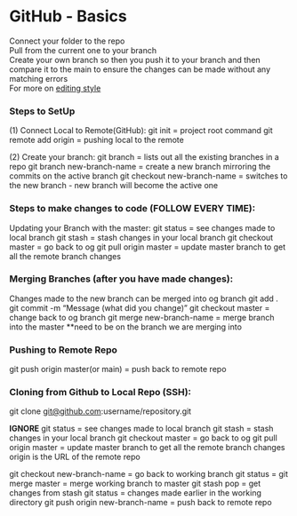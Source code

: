 # **GitHub - Basics**
Connect your folder to the repo <br/>
Pull from the current one to your branch<br/>
Create your own branch so then you push it to your branch and then compare it to the main to ensure the changes can be made without any matching errors <br/>
For more on [editing style](https://docs.github.com/en/get-started/writing-on-github/getting-started-with-writing-and-formatting-on-github/basic-writing-and-formatting-syntax)

### Steps to SetUp
(1) Connect Local to Remote(GitHub):
git init = project root command
git remote add origin <Repo Location> = pushing local to the remote

(2) Create your branch:
git branch = lists out all the existing branches in a repo
git branch new-branch-name = create a new branch mirroring the commits on the active branch
git checkout new-branch-name = switches to the new branch - new branch will become the active one

### Steps to make changes to code (FOLLOW EVERY TIME):
Updating your Branch with the master:
git status = see changes made to local branch
git stash = stash changes in your local branch
git checkout master = go back to og
git pull origin master = update master branch to get all the remote branch changes   

### Merging Branches (after you have made changes):
Changes made to the new branch can be merged into og branch
git add .
git commit -m “Message (what did you change)”
git checkout master = change back to og branch
git merge new-branch-name = merge branch into the master **need to be on the branch we are merging into

### Pushing to Remote Repo
git push origin master(or main) = push back to remote repo 


### Cloning from Github to Local Repo (SSH):
git clone git@github.com:username/repository.git







****IGNORE****
git status = see changes made to local branch
git stash = stash changes in your local branch
git checkout master = go back to og
git pull origin master = update master branch to get all the remote branch changes
origin is the URL of the remote repo

git checkout new-branch-name = go back to working branch
git status = 
git merge master = merge working branch to master
git stash pop = get changes from stash
git status = changes made earlier in the working directory
git push origin new-branch-name = push back to remote repo
 
